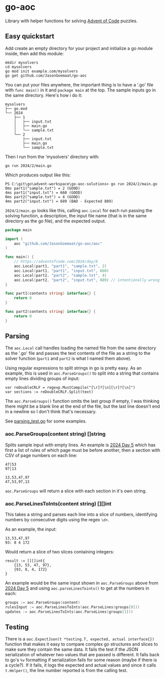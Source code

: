 # go-aoc

Library with helper functions for solving [Advent of Code](https://adventofcode.com/)
puzzles.

## Easy quickstart

Add create an empty directory for your project and initialize a go module
inside, then add this module:

    mkdir mysolvers
    cd mysolvers
    go mod init example.com/mysolvers
    go get github.com/JasonGoemaat/go-aoc

You can put your files anywhere, the important thing is to have a '.go'
file with `func main()` in it and `package main` at the top.  The sample
inputs go in the same directory.   Here's how i do it:

    mysolvers
    ├── go.mod
    └── 2024
        ├── 1
        │   ├── input.txt
        │   ├── main.go
        │   └── sample.txt
        └── 2
            ├── input.txt
            ├── main.go
            └── sample.txt

Then I run from the 'mysolvers' directory with:

    go run 2024/2/main.go

Which produces output like this:

    PS C:\git\go\advent-workspace\go-aoc-solutions> go run 2024/2/main.go
    0ms part1("sample.txt") = 2 (GOOD)
    4ms part1("input.txt") = 660 (GOOD)
    0ms part2("sample.txt") = 4 (GOOD)
    4ms part2("input.txt") = 689 (BAD - Expected 889)

`2024/2/main.go` looks like this, calling `aoc.Local` for each run passing
the solving function, a description, the input file name (that is in the
same directory as the go file), and the expected output.

```go
package main

import (
	aoc "github.com/JasonGoemaat/go-aoc/aoc"
)

func main() {
	// https://adventofcode.com/2024/day/8
	aoc.Local(part1, "part1", "sample.txt", 2)
	aoc.Local(part1, "part1", "input.txt", 660)
	aoc.Local(part2, "part2", "sample.txt", 4)
	aoc.Local(part2, "part2", "input.txt", 889) // intentionally wrong
}

func part1(contents string) interface{} {
    return 0
}

func part2(contents string) interface{} {
    return 0
}
```

## Parsing

The `aoc.Local` call handles loading the named file from the same directory
as the '.go' file and passes the text contents of the file as a string to
the solver function (`part1` and `part2` is what I named them above).

Using regular expressions to split strings in go is pretty easy.  As an
example, this is used in `aoc.ParseGroups()` to split into a string that
contains empty lines dividing groups of input:

    var reDoubleCRLF = regexp.MustCompile("[\r]?[\n][\r]?[\n]")
    var sections := reDoubleCRLF.Split(text)

The `aoc.ParseGroups()` function omits the last group if empty, I was thinking
there might be a blank line at the end of the file, but the last line doesn't
end in a newline so I don't think that's necessary.

See [parsing_test.go](https://github.com/JasonGoemaat/go-aoc/blob/main/aoc/parsing_test.go)
for some examples.

### aoc.ParseGroups(content string) []string

Splits sample input with empty lines.   An example is [2024 Day 5](https://adventofcode.com/2024/day/5)
which has first a list of rules of which page must be before another, then
a section with CSV of page numbers on each line:

    47|53
    97|13

    13,53,47,97
    47,53,97,13

`aoc.ParseGroups` will return a slice with each section in it's own string.

### aoc.ParseLinesToInts(content string) [][]int

This takes a string and parses each line into a slice of numbers, identifying
numbers by consecutive digits using the regex `\d+`.

As an example, the input:

    13,53,47,97
    93: 8 4 172

Would return a slice of two slices containing integers:

    result := [][]int{
        {13, 53, 47, 97},
        {93, 8, 4, 172}
    }

An example would be the same input shown in `aoc.ParseGroups` above
from [2024 Day 5](https://adventofcode.com/2024/day/5) and using
`aoc.parseLinesToints()` to get at the numbers in each:

```go
groups := aoc.ParseGroups(content)
rulesInput := aoc.ParseLinesToInts(aoc.ParseLines(groups[0]))
updates := aoc.ParseLinesToInts(aoc.ParseLines(groups[1]))
```

## Testing

There is a `aoc.ExpectJson(t *testing.T, expected, actual interface{})`
function that makes it easy to compare complex go structures and slices
to make sure they contain the same data.   It fails the test if the
JSON serialization of whatever two values that are passed is different.
It falls back to go's `%v` formatting if serialization fails for some
reason (maybe if there is a cycle?).  If it fails, it logs the expected
and actual values and since it calls `t.Helper()`, the line number
reported is from the calling test.

